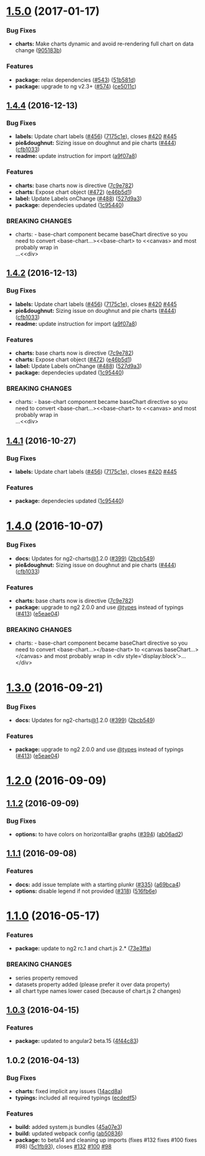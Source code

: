 <a name="1.5.0"></a>
# [1.5.0](https://github.com/valor-software/ng2-charts/compare/v1.4.4...v1.5.0) (2017-01-17)


### Bug Fixes

* **charts:** Make charts dynamic and avoid re-rendering full chart on data change ([905183b](https://github.com/valor-software/ng2-charts/commit/905183b))


### Features

* **package:** relax dependencies ([#543](https://github.com/valor-software/ng2-charts/issues/543)) ([51b581d](https://github.com/valor-software/ng2-charts/commit/51b581d))
* **package:** upgrade to ng v2.3+ ([#574](https://github.com/valor-software/ng2-charts/issues/574)) ([ce5011c](https://github.com/valor-software/ng2-charts/commit/ce5011c))



<a name="1.4.4"></a>
## [1.4.4](https://github.com/valor-software/ng2-charts/compare/v1.3.0...v1.4.4) (2016-12-13)


### Bug Fixes

* **labels:** Update chart labels ([#456](https://github.com/valor-software/ng2-charts/issues/456)) ([7175c1e](https://github.com/valor-software/ng2-charts/commit/7175c1e)), closes [#420](https://github.com/valor-software/ng2-charts/issues/420) [#445](https://github.com/valor-software/ng2-charts/issues/445)
* **pie&doughnut:** Sizing issue on doughnut and pie charts ([#444](https://github.com/valor-software/ng2-charts/issues/444)) ([cfb1033](https://github.com/valor-software/ng2-charts/commit/cfb1033))
* **readme:** update instruction for import ([a9f07a8](https://github.com/valor-software/ng2-charts/commit/a9f07a8))


### Features

* **charts:** base charts now is directive ([7c9e782](https://github.com/valor-software/ng2-charts/commit/7c9e782))
* **charts:** Expose chart object ([#472](https://github.com/valor-software/ng2-charts/issues/472)) ([e46b5d1](https://github.com/valor-software/ng2-charts/commit/e46b5d1))
* **label:** Update Labels onChange ([#488](https://github.com/valor-software/ng2-charts/issues/488)) ([527d9a3](https://github.com/valor-software/ng2-charts/commit/527d9a3))
* **package:** dependecies updated ([1c95440](https://github.com/valor-software/ng2-charts/commit/1c95440))


### BREAKING CHANGES

* charts: - base-chart component became baseChart directive
so you need to convert <base-chart...><&lt;base-chart> to <canvas baseChart...><&lt;canvas> and most probably wrap in <div style='display:block'>...<&lt;div>



<a name="1.4.2"></a>
## [1.4.2](https://github.com/valor-software/ng2-charts/compare/v1.3.0...v1.4.2) (2016-12-13)


### Bug Fixes

* **labels:** Update chart labels ([#456](https://github.com/valor-software/ng2-charts/issues/456)) ([7175c1e](https://github.com/valor-software/ng2-charts/commit/7175c1e)), closes [#420](https://github.com/valor-software/ng2-charts/issues/420) [#445](https://github.com/valor-software/ng2-charts/issues/445)
* **pie&doughnut:** Sizing issue on doughnut and pie charts ([#444](https://github.com/valor-software/ng2-charts/issues/444)) ([cfb1033](https://github.com/valor-software/ng2-charts/commit/cfb1033))
* **readme:** update instruction for import ([a9f07a8](https://github.com/valor-software/ng2-charts/commit/a9f07a8))


### Features

* **charts:** base charts now is directive ([7c9e782](https://github.com/valor-software/ng2-charts/commit/7c9e782))
* **charts:** Expose chart object ([#472](https://github.com/valor-software/ng2-charts/issues/472)) ([e46b5d1](https://github.com/valor-software/ng2-charts/commit/e46b5d1))
* **label:** Update Labels onChange ([#488](https://github.com/valor-software/ng2-charts/issues/488)) ([527d9a3](https://github.com/valor-software/ng2-charts/commit/527d9a3))
* **package:** dependecies updated ([1c95440](https://github.com/valor-software/ng2-charts/commit/1c95440))


### BREAKING CHANGES

* charts: - base-chart component became baseChart directive
so you need to convert <base-chart...><&lt;base-chart> to <canvas baseChart...><&lt;canvas> and most probably wrap in <div style='display:block'>...<&lt;div>



<a name="1.4.1"></a>
## [1.4.1](https://github.com/valor-software/ng2-charts/compare/v1.4.0...v1.4.1) (2016-10-27)


### Bug Fixes

* **labels:** Update chart labels ([#456](https://github.com/valor-software/ng2-charts/issues/456)) ([7175c1e](https://github.com/valor-software/ng2-charts/commit/7175c1e)), closes [#420](https://github.com/valor-software/ng2-charts/issues/420) [#445](https://github.com/valor-software/ng2-charts/issues/445)


### Features

* **package:** dependecies updated ([1c95440](https://github.com/valor-software/ng2-charts/commit/1c95440))



<a name="1.4.0"></a>
# [1.4.0](https://github.com/valor-software/ng2-charts/compare/v1.2.0...v1.4.0) (2016-10-07)


### Bug Fixes

* **docs:** Updates for ng2-charts[@1](https://github.com/1).2.0 ([#399](https://github.com/valor-software/ng2-charts/issues/399)) ([2bcb549](https://github.com/valor-software/ng2-charts/commit/2bcb549))
* **pie&doughnut:** Sizing issue on doughnut and pie charts ([#444](https://github.com/valor-software/ng2-charts/issues/444)) ([cfb1033](https://github.com/valor-software/ng2-charts/commit/cfb1033))


### Features

* **charts:** base charts now is directive ([7c9e782](https://github.com/valor-software/ng2-charts/commit/7c9e782))
* **package:** upgrade to ng2 2.0.0 and use [@types](https://github.com/types) instead of typings ([#413](https://github.com/valor-software/ng2-charts/issues/413)) ([e5eae04](https://github.com/valor-software/ng2-charts/commit/e5eae04))


### BREAKING CHANGES

* charts: - base-chart component became baseChart directive
so you need to convert &lt;base-chart...>&lt;/base-chart> to &lt;canvas baseChart...>&lt;/canvas> and most probably wrap in &lt;div style='display:block'>...&lt;/div>



<a name="1.3.0"></a>
# [1.3.0](https://github.com/valor-software/ng2-charts/compare/v1.2.0...v1.3.0) (2016-09-21)


### Bug Fixes

* **docs:** Updates for ng2-charts[@1](https://github.com/1).2.0 ([#399](https://github.com/valor-software/ng2-charts/issues/399)) ([2bcb549](https://github.com/valor-software/ng2-charts/commit/2bcb549))


### Features

* **package:** upgrade to ng2 2.0.0 and use [@types](https://github.com/types) instead of typings ([#413](https://github.com/valor-software/ng2-charts/issues/413)) ([e5eae04](https://github.com/valor-software/ng2-charts/commit/e5eae04))



<a name="1.2.0"></a>
# [1.2.0](https://github.com/valor-software/ng2-charts/compare/v1.1.2...v1.2.0) (2016-09-09)



<a name="1.1.2"></a>
## [1.1.2](https://github.com/valor-software/ng2-charts/compare/v1.1.1...v1.1.2) (2016-09-09)


### Bug Fixes

* **options:** to have colors on horizontalBar graphs ([#394](https://github.com/valor-software/ng2-charts/issues/394)) ([ab06ad2](https://github.com/valor-software/ng2-charts/commit/ab06ad2))



<a name="1.1.1"></a>
## [1.1.1](https://github.com/valor-software/ng2-charts/compare/v1.1.0...v1.1.1) (2016-09-08)


### Features

* **docs:** add issue template with a starting plunkr ([#335](https://github.com/valor-software/ng2-charts/issues/335)) ([a69bca4](https://github.com/valor-software/ng2-charts/commit/a69bca4))
* **options:** disable legend if not provided ([#318](https://github.com/valor-software/ng2-charts/issues/318)) ([516fb6e](https://github.com/valor-software/ng2-charts/commit/516fb6e))



<a name="1.1.0"></a>
# [1.1.0](https://github.com/valor-software/ng2-charts/compare/v1.0.3...v1.1.0) (2016-05-17)


### Features

* **package:** update to ng2 rc.1 and chart.js 2.* ([73e3ffa](https://github.com/valor-software/ng2-charts/commit/73e3ffa))


### BREAKING CHANGES

- series property removed
- datasets property added (please prefer it over data property)
- all chart type names lower cased (because of chart.js 2 changes)



<a name="1.0.3"></a>
## [1.0.3](https://github.com/valor-software/ng2-charts/compare/v1.0.2...v1.0.3) (2016-04-15)


### Features

* **package:** updated to angular2 beta.15 ([4f44c83](https://github.com/valor-software/ng2-charts/commit/4f44c83))



<a name="1.0.2"></a>
## 1.0.2 (2016-04-13)


### Bug Fixes

* **charts:** fixed implicit any issues ([14acd8a](https://github.com/valor-software/ng2-charts/commit/14acd8a))
* **typings:** included all required typings ([ecdedf5](https://github.com/valor-software/ng2-charts/commit/ecdedf5))

### Features

* **build:** added system.js bundles ([45a07e3](https://github.com/valor-software/ng2-charts/commit/45a07e3))
* **build:** updated webpack config ([ab50836](https://github.com/valor-software/ng2-charts/commit/ab50836))
* **package:** to beta14 and cleaning up imports (fixes #132 fixes #100 fixes #98) ([5c1fb93](https://github.com/valor-software/ng2-charts/commit/5c1fb93)), closes [#132](https://github.com/valor-software/ng2-charts/issues/132) [#100](https://github.com/valor-software/ng2-charts/issues/100) [#98](https://github.com/valor-software/ng2-charts/issues/98)



